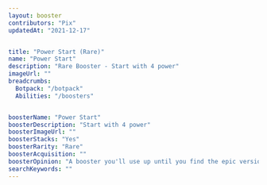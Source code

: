 ```yaml
---
layout: booster
contributors: "Pix"
updatedAt: "2021-12-17"


title: "Power Start (Rare)"
name: "Power Start"
description: "Rare Booster - Start with 4 power"
imageUrl: ""
breadcrumbs:
  Botpack: "/botpack"
  Abilities: "/boosters"


boosterName: "Power Start"
boosterDescription: "Start with 4 power"
boosterImageUrl: ""
boosterStacks: "Yes"
boosterRarity: "Rare"
boosterAcquisition: ""
boosterOpinion: "A booster you'll use up until you find the epic version"
searchKeywords: ""
---
```

